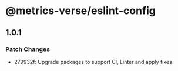 # @metrics-verse/eslint-config

## 1.0.1

### Patch Changes

- 279932f: Upgrade packages to support CI, Linter and apply fixes
